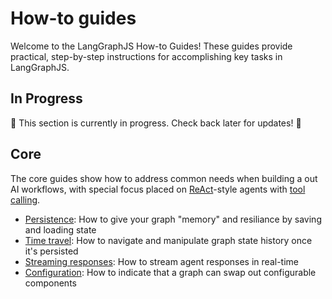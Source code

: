 # How-to guides

Welcome to the LangGraphJS How-to Guides! These guides provide practical, step-by-step instructions for accomplishing key tasks in LangGraphJS. 

## In Progress

🚧 This section is currently in progress. Check back later for updates! 🚧


## Core

The core guides show how to address common needs when building a out AI workflows, with special focus placed on [ReAct](https://arxiv.org/abs/2210.03629)-style agents with [tool calling](https://js.langchain.com/v0.2/docs/how_to/tool_calling/).

- [Persistence](persistence.ipynb): How to give your graph "memory" and resiliance by saving and loading state
- [Time travel](time-travel.ipynb): How to navigate and manipulate graph state history once it's persisted
- [Streaming responses](streaming-tokens.ipynb): How to stream agent responses in real-time
- [Configuration](configuration.ipynb): How to indicate that a graph can swap out configurable components